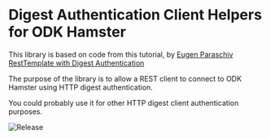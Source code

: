 # Digest Authentication Client Helpers for ODK Hamster

This library is based on code from this tutorial, by [Eugen Paraschiv](http://www.baeldung.com/author/eugen/)
[RestTemplate with Digest Authentication](http://www.baeldung.com/resttemplate-digest-authentication)

The purpose of the library is to allow a REST client to connect to ODK Hamster using HTTP digest authentication.

You could probably use it for other HTTP digest client authentication purposes.

![Release](https://jitpack.io/v/Benetech/odk-hamster-digest-auth-client.svg)
